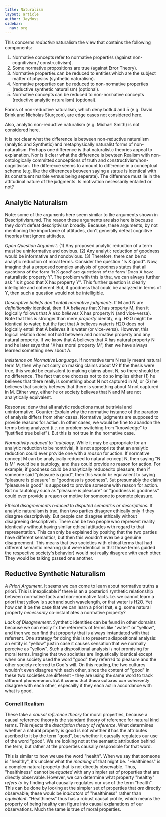 ```yaml
---
title: Naturalism
layout: article
author: JayMoss
sidebar:
  nav: org
---
```

This concerns *reductive* naturalism the view that contains the following components:
1. Normative concepts refer to normative properties (against non-cognitivism / constructivism).
2. Some normative propositions are true (against Error Theory).
3. Normative properties can be reduced to entities which are the subject matter of physics (synthetic naturalism).
4. Normative properties can be reduced to non-normative properties (reductive synthetic naturalism) (optional).
5. Normative concepts can be reduced to non-normative concepts (reductive analytic naturalism) (optional).

Forms of non-reductive naturalism, which deny both 4 and 5 (e.g. David Brink and Nicholas Sturgeon), are edge cases not considered here.

Also, analytic non-reductive naturalism (e.g. Michael Smith) is not considered here.

It is not clear what the difference is between non-reductive naturalism (analytic and Synthetic) and metaphysically naturalist forms of non-naturalism. Perhaps one difference is that naturalistic theories appeal to explanation. Nor is it clear what the difference is bewteen Realism with non-ontologically committed conceptions of truth and constructivism/non-cognitivism. The difference seems to amount to difference in a conceptual scheme (e.g. like the differences between saying a statue is identical with its constituent marble versus being seperate). The difference must lie in the attitudinal nature of the judgments. Is motivation necessarily entailed or not?

## Analytic Naturalism

Note: some of the arguments here seem similar to the arguments shown in Descriptivism.md. The reason these arguments are also here is because they don't defeat descriptivism broadly. Because, these arguments, by not mentioning the importance of attitudes, don't generally defeat cognitive theories that ignore attitudes.

*Open Question Argument*. (1) Any proposed analytic reduction of a term must be uninformative and obvious. (2) Any analytic reduction of goodness would be informative and nonobvious. (3) Therefore, there can be no analytic reduction of moral terms. Consider the question "Is X good". Now, imagine that a proposed complex analysis of goodness states that all questions of the form 'Is X good' are questions of the form 'Does X have naturalistic property Y'. The problem with this is that, we can always further ask "Is it good that X has property Y". This further question is clearly intelligible and coherent. But, if goodness that could be analyzed in terms of Y, then such a question would not be intelligible.

*Descriptive beliefs don't entail normative judgments*. If M and N are *definitionally* identical, then if A *believes* that X has property M, then it logically follows that A also *believes* X has property N (and vice-versa). Note that this is stronger than mere *property* identity, e.g. H2O might be identical to water, but the fact that A believes water is H2O does not logically entail that A believes it is water (or vice-versa). However, this logical relation does not hold between and normative property and any natural property. If we know that A believes that X has natural property N and he later says that "X has moral property M", then we have always learned something new about A.

*Insistence on Normative Language*. If normative term N really meant natural term M, then why not carry on making claims about M? If the thesis were true, this would be equivalent to making claims about N, so there should be no difference. The fact that one chooses not to do so implies either (1) he believes that there really is something about N not captured in M, or (2) he believes that society believes that there is something about N not captured in M. Either way, either he or society believes that N and M are not analytically equivalent.

Response: deny that all analytic reductions must be trivial and uninformative. Counter: Explain why the normative instance of the paradox of analysis differs from other cases. Normative judgments are supposed to provide reasons for action. In other cases, we would be fine to abandon the terms being analyzed (i.e. no problem switching from "knowledge" to "justified true belief"). But this is not true in the normative case.

*Normativity reduced to Tautology*. While it may be appropriate for an analytic reduction to be nontrivial, it is not appropriate that an analytic reduction could ever provide one with a *reason* for action. If normative concept M can be analytically reduced to natural concept N, then saying "N is M" would be a tautology, and thus could provide no reason for action. For example, if goodness could be analytically reduced to pleasure, then if someone said "pleasure is good", then this would be equivalent to saying "pleasure is pleasure" or "goodness is goodness". But presumably the claim "pleasure is good" is supposed to provide someone with reason for action. But no tautology such as "pleasure is pleasure" or "goodness is goodness" could ever provide a reason or motive for someone to promote pleasure.

*Ethical disagreements reduced to disputed semantics or descriptions.* If analytic naturalism is true, then two parties disagree ethically only if they disagree descriptively. But people can disagree ethically without disagreeing descriptively. There can be two people who represent reality identically without having similar ethical attitudes with regard to that representation. This can only be explained by positing that the two parties have different semantics, but then this wouldn't even be a genuine disagreement. This means that two societies with ethical terms that had different semantic meaning (but were identical in that those terms guided the respective society's behavior) would not really disagree with each other. They would be talking passed one another.

## Reductive Synthetic Naturalism

*A Priori Argument*. It seems we can come to learn about normative truths a priori. This is inexplicable if there is an a posteriori synthetic relationship between normative facts and non-normative facts. I.e. we cannot learn a priori that yellow is such and such wavelength, or that water is H2O. Yet how can it be the case that we can learn a priori that, e.g. some natural property *necessarily* co-instantiates a normative property? 

*Lack of Disagreement*. Synthetic identities can be found in other domains because we can easily fix the referrents of terms like "water" or "yellow", and then we can find that property that is always instantiated with that referrent. One strategy for doing this is to present a dispositional analysis: an entity is "yellow" just in case it causes sensation that we normally perceive as "yellow". Such a dispositional analysis is not promising for moral terms. Imagine that two societies are lingustically identical except when one society used the word "good" they referred to pleasure and the other society referred to God's will. On this reading, the two cultures wouldn't even disagree with each other, since the content of "good" in these two societies are different - they are using the same word to track different phenomenon. But it seems that these cultures can coherently disagree with each other, especailly if they each act in accordance with what is good.

### Cornell Realism

These take a *causal reference theory* for moral properties, because a causal reference theory is the standard theory of reference for natural kind terms. This rejects the *description theory of reference*. What determines whether a natural property is good is not whether it has the attributes ascribed to it by the term "good", but whether it causally regulates our use of the word "good". We are looking not at the semantic attribution behind the term, but rather at the properties causally responsible for that word. 

This is similar to how we use the word "health". When we say that someone is "healthy", it's unclear what the *meaning* of that might be. "Healthiness" is a complex natural property that is not directly observable. Thus, "healthiness" cannot be *equated* with any simpler set of properties that are directly observable. However, we can determine what property "healthy" *refers to* by finding what causally regulates our use of the term "health". This can be done by looking at the simpler set of properties that *are* directly observable; these would be *indicators* of "healthiness" rather than *equivalent*. "Healthiness" thus has a robust causal profile, which means the property of being healthy can figure into causal explanations of our observations. Much the same is true of moral properties.